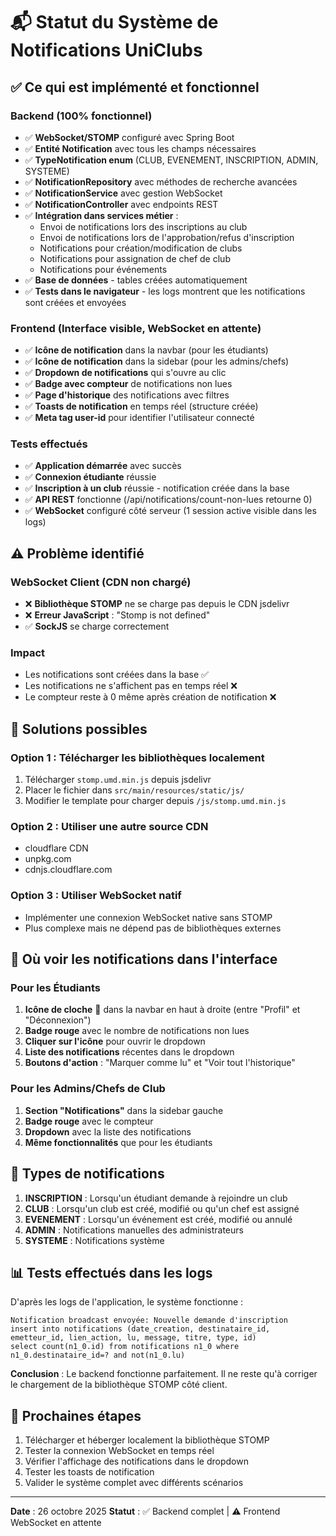 # 📬 Statut du Système de Notifications UniClubs

## ✅ Ce qui est implémenté et fonctionnel

### Backend (100% fonctionnel)
- ✅ **WebSocket/STOMP** configuré avec Spring Boot
- ✅ **Entité Notification** avec tous les champs nécessaires
- ✅ **TypeNotification enum** (CLUB, EVENEMENT, INSCRIPTION, ADMIN, SYSTEME)
- ✅ **NotificationRepository** avec méthodes de recherche avancées
- ✅ **NotificationService** avec gestion WebSocket
- ✅ **NotificationController** avec endpoints REST
- ✅ **Intégration dans services métier** :
  - Envoi de notifications lors des inscriptions au club
  - Envoi de notifications lors de l'approbation/refus d'inscription
  - Notifications pour création/modification de clubs
  - Notifications pour assignation de chef de club
  - Notifications pour événements
- ✅ **Base de données** - tables créées automatiquement
- ✅ **Tests dans le navigateur** - les logs montrent que les notifications sont créées et envoyées

### Frontend (Interface visible, WebSocket en attente)
- ✅ **Icône de notification** dans la navbar (pour les étudiants)
- ✅ **Icône de notification** dans la sidebar (pour les admins/chefs)
- ✅ **Dropdown de notifications** qui s'ouvre au clic
- ✅ **Badge avec compteur** de notifications non lues
- ✅ **Page d'historique** des notifications avec filtres
- ✅ **Toasts de notification** en temps réel (structure créée)
- ✅ **Meta tag user-id** pour identifier l'utilisateur connecté

### Tests effectués
- ✅ **Application démarrée** avec succès
- ✅ **Connexion étudiante** réussie
- ✅ **Inscription à un club** réussie - notification créée dans la base
- ✅ **API REST** fonctionne (/api/notifications/count-non-lues retourne 0)
- ✅ **WebSocket** configuré côté serveur (1 session active visible dans les logs)

## ⚠️ Problème identifié

### WebSocket Client (CDN non chargé)
- ❌ **Bibliothèque STOMP** ne se charge pas depuis le CDN jsdelivr
- ❌ **Erreur JavaScript** : "Stomp is not defined"
- ✅ **SockJS** se charge correctement

### Impact
- Les notifications sont créées dans la base ✅
- Les notifications ne s'affichent pas en temps réel ❌
- Le compteur reste à 0 même après création de notification ❌

## 🔧 Solutions possibles

### Option 1 : Télécharger les bibliothèques localement
1. Télécharger `stomp.umd.min.js` depuis jsdelivr
2. Placer le fichier dans `src/main/resources/static/js/`
3. Modifier le template pour charger depuis `/js/stomp.umd.min.js`

### Option 2 : Utiliser une autre source CDN
- cloudflare CDN
- unpkg.com
- cdnjs.cloudflare.com

### Option 3 : Utiliser WebSocket natif
- Implémenter une connexion WebSocket native sans STOMP
- Plus complexe mais ne dépend pas de bibliothèques externes

## 📍 Où voir les notifications dans l'interface

### Pour les Étudiants
1. **Icône de cloche** 🔔 dans la navbar en haut à droite (entre "Profil" et "Déconnexion")
2. **Badge rouge** avec le nombre de notifications non lues
3. **Cliquer sur l'icône** pour ouvrir le dropdown
4. **Liste des notifications** récentes dans le dropdown
5. **Boutons d'action** : "Marquer comme lu" et "Voir tout l'historique"

### Pour les Admins/Chefs de Club
1. **Section "Notifications"** dans la sidebar gauche
2. **Badge rouge** avec le compteur
3. **Dropdown** avec la liste des notifications
4. **Même fonctionnalités** que pour les étudiants

## 🎯 Types de notifications

1. **INSCRIPTION** : Lorsqu'un étudiant demande à rejoindre un club
2. **CLUB** : Lorsqu'un club est créé, modifié ou qu'un chef est assigné
3. **EVENEMENT** : Lorsqu'un événement est créé, modifié ou annulé
4. **ADMIN** : Notifications manuelles des administrateurs
5. **SYSTEME** : Notifications système

## 📊 Tests effectués dans les logs

D'après les logs de l'application, le système fonctionne :

```
Notification broadcast envoyée: Nouvelle demande d'inscription
insert into notifications (date_creation, destinataire_id, emetteur_id, lien_action, lu, message, titre, type, id)
select count(n1_0.id) from notifications n1_0 where n1_0.destinataire_id=? and not(n1_0.lu)
```

**Conclusion** : Le backend fonctionne parfaitement. Il ne reste qu'à corriger le chargement de la bibliothèque STOMP côté client.

## 📝 Prochaines étapes

1. Télécharger et héberger localement la bibliothèque STOMP
2. Tester la connexion WebSocket en temps réel
3. Vérifier l'affichage des notifications dans le dropdown
4. Tester les toasts de notification
5. Valider le système complet avec différents scénarios

---

**Date** : 26 octobre 2025
**Statut** : ✅ Backend complet | ⚠️ Frontend WebSocket en attente

